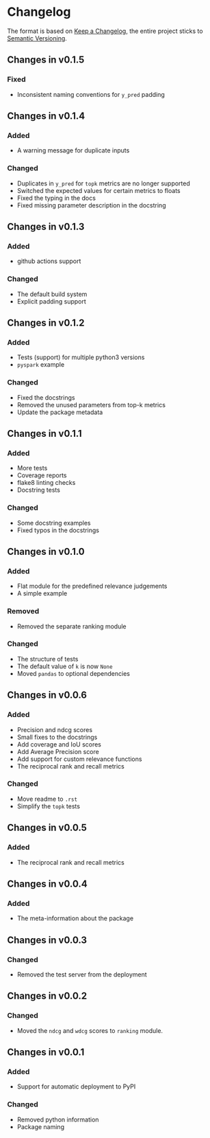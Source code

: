 # Changelog

The format is based on [Keep a Changelog](https://keepachangelog.com/en/1.0.0/),
the entire project sticks to [Semantic Versioning](https://semver.org/spec/v2.0.0.html).

## Changes in v0.1.5

### Fixed
- Inconsistent naming conventions for `y_pred` padding 


## Changes in v0.1.4

### Added
- A warning message for duplicate inputs

### Changed
- Duplicates in `y_pred` for `topk` metrics are no longer supported
- Switched the expected values for certain metrics to floats
- Fixed the typing in the docs
- Fixed missing parameter description in the docstring


## Changes in v0.1.3

### Added
- github actions support

### Changed
- The default build system
- Explicit padding support


## Changes in v0.1.2

### Added
- Tests (support) for multiple python3 versions
- `pyspark` example

### Changed
- Fixed the docstrings
- Removed the unused parameters from top-k metrics
- Update the package metadata


## Changes in v0.1.1

### Added
- More tests
- Coverage reports
- flake8 linting checks
- Docstring tests

### Changed
- Some docstring examples
- Fixed typos in the docstrings


## Changes in v0.1.0

### Added
- Flat module for the predefined relevance judgements
- A simple example

### Removed
- Removed the separate ranking module

### Changed
- The structure of tests
- The default value of `k` is now `None`
- Moved `pandas` to optional dependencies

## Changes in v0.0.6

### Added
- Precision and ndcg scores
- Small fixes to the docstrings
- Add coverage and IoU scores
- Add Average Precision score
- Add support for custom relevance functions
- The reciprocal rank and recall metrics

### Changed
- Move readme to `.rst`
- Simplify the `topk` tests

## Changes in v0.0.5

### Added
- The reciprocal rank and recall metrics

## Changes in v0.0.4

### Added
- The meta-information about the package

## Changes in v0.0.3

### Changed
- Removed the test server from the deployment

## Changes in v0.0.2

### Changed
- Moved the `ndcg` and `wdcg` scores to `ranking` module.

## Changes in v0.0.1

### Added
- Support for automatic deployment to PyPI

### Changed
- Removed python information
- Package naming
